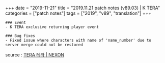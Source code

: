 +++
date = "2019-11-21"
title = "2019.11.21 patch notes (v89.03) | K TERA"
categories = ["patch notes"]
tags = ["2019", "v89", "translation"]
+++

```
### Event
- K TERA exclusive returning player event

### Bug fixes
- Fixed issue where characters with name of 'name_number' due to server merge could not be restored
```

source : [TERA 테라 | NEXON](http://tera.nexon.com/news/update/view.aspx?n4articlesn=417)
